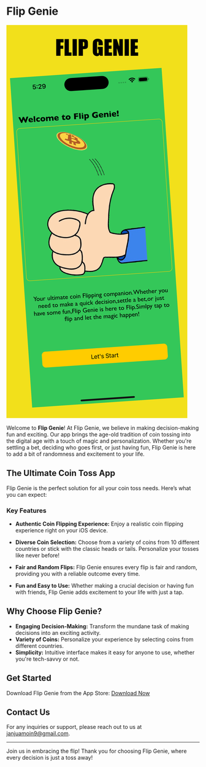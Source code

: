 # Flip Genie

[![Flip Genie on the App Store](https://github.com/MoinJanjua/Flip-Genie/blob/main/1.png)](https://apps.apple.com/pk/app/flip-genie/id6590633569)

Welcome to **Flip Genie**! At Flip Genie, we believe in making decision-making fun and exciting. Our app brings the age-old tradition of coin tossing into the digital age with a touch of magic and personalization. Whether you're settling a bet, deciding who goes first, or just having fun, Flip Genie is here to add a bit of randomness and excitement to your life.

## The Ultimate Coin Toss App

Flip Genie is the perfect solution for all your coin toss needs. Here’s what you can expect:

### Key Features

- **Authentic Coin Flipping Experience:** Enjoy a realistic coin flipping experience right on your iOS device.
  
- **Diverse Coin Selection:** Choose from a variety of coins from 10 different countries or stick with the classic heads or tails. Personalize your tosses like never before!

- **Fair and Random Flips:** Flip Genie ensures every flip is fair and random, providing you with a reliable outcome every time.

- **Fun and Easy to Use:** Whether making a crucial decision or having fun with friends, Flip Genie adds excitement to your life with just a tap.

## Why Choose Flip Genie?

- **Engaging Decision-Making:** Transform the mundane task of making decisions into an exciting activity.
- **Variety of Coins:** Personalize your experience by selecting coins from different countries.
- **Simplicity:** Intuitive interface makes it easy for anyone to use, whether you're tech-savvy or not.

## Get Started

Download Flip Genie from the App Store: [Download Now](https://apps.apple.com/pk/app/flip-genie/id6590633569)

## Contact Us

For any inquiries or support, please reach out to us at [janjuamoin9@gmail.com](mailto:janjuamoin9@gmail.com).

---

Join us in embracing the flip! Thank you for choosing Flip Genie, where every decision is just a toss away!
